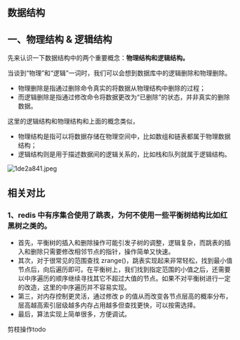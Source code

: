 ## 数据结构


## 一、物理结构 & 逻辑结构
先来认识一下数据结构中的两个重要概念：**物理结构和逻辑结构。**

当谈到“物理”和“逻辑”一词时，我们可以会想到数据库中的逻辑删除和物理删除。

* 物理删除是指通过删除命令真实的将数据从物理结构中删除的过程；
* 而逻辑删除是指通过修改命令将数据更改为“已删除”的状态，并非真实的删除数据。

这里的逻辑结构和物理结构和上面的概念类似，

* 物理结构是指可以将数据存储在物理空间中，比如数组和链表都属于物理数据结构；
* 逻辑结构则是用于描述数据间的逻辑关系的，比如栈和队列就属于逻辑结构。

![1de2a841.jpeg](https://pic.imgdb.cn/item/628245a60947543129485246.jpg)

## 相关对比
### 1、redis 中有序集合使用了跳表，为何不使用一些平衡树结构比如红黑树之类的。

* 首先，平衡树的插入和删除操作可能引发子树的调整，逻辑复杂，而跳表的插入和删除只需要修改相邻节点的指针，操作简单又快速。
* 其次，对于很常见的范围查找 zrange()，跳表实现起来非常轻松，找到最小值节点后，向后遍历即可。在平衡树上，我们找到指定范围的小值之后，还需要以中序遍历的顺序继续寻找其它不超过大值的节点。如果不对平衡树进行一定的改造，这里的中序遍历并不容易实现。
* 第三，对内存控制更灵活，通过修改 p 的值从而改变各节点层高的概率分布，层高越高索引层级越多内存占用越多但查找更快，可以按需选择。
* 最后，算法实现上简单很多，方便调试。




剪枝操作todo